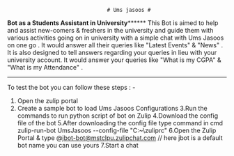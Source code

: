                                     # Ums jasoos #
********************Bot as a Students Assistant in University**************************
This Bot is aimed to help and assist new-comers & freshers in the university and guide them with 
various activities going on in university 
with a simple chat with Ums Jasoos on one go .
It would answer all their queries like "Latest Events" & "News" .
It is also designed to tell answers regarding your queries in lieu with your university account. 
It would answer your queries like "What is my CGPA" & "What is my Attendance" .

****************************************************************************************

To test the bot you can follow these steps : -
1. Open the zulip portal 
2. Create a sample bot to load Ums Jasoos Configurations
3.Run the commands to run python script of bot on Zulip 
4.Download the config file of the bot
5.After downloading the config file type command in cmd     
     zulip-run-bot UmsJasoos --config-file "C:\~\zuliprc" 
6.Open the Zulip Portal & type @jbot-bot@mstclpu.zulipchat.com  // here jbot is a default bot name you can use yours
7.Start a chat



